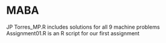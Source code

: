 # MABA
JP Torres_MP.R includes solutions for all 9 machine problems
Assignment01.R is an R script for our first assignment
